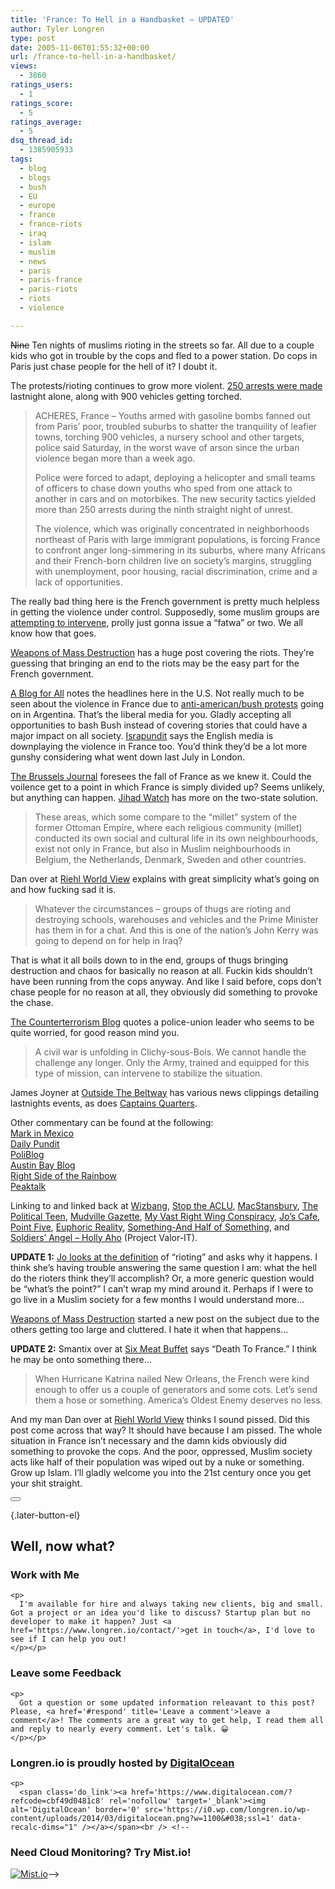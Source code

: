 ```yaml
---
title: 'France: To Hell in a Handbasket – UPDATED'
author: Tyler Longren
type: post
date: 2005-11-06T01:55:32+00:00
url: /france-to-hell-in-a-handbasket/
views:
  - 3860
ratings_users:
  - 1
ratings_score:
  - 5
ratings_average:
  - 5
dsq_thread_id:
  - 1385905933
tags:
  - blog
  - blogs
  - bush
  - EU
  - europe
  - france
  - france-riots
  - iraq
  - islam
  - muslim
  - news
  - paris
  - paris-france
  - paris-riots
  - riots
  - violence

---
```

<strike>Nine</strike> Ten nights of muslims rioting in the streets so far. All due to a couple kids who got in trouble by the cops and fled to a power station. Do cops in Paris just chase people for the hell of it? I doubt it.

The protests/rioting continues to grow more violent. [250 arrests were made][1] lastnight alone, along with 900 vehicles getting torched.

> ACHERES, France &#8211; Youths armed with gasoline bombs fanned out from Paris&#8217; poor, troubled suburbs to shatter the tranquility of leafier towns, torching 900 vehicles, a nursery school and other targets, police said Saturday, in the worst wave of arson since the urban violence began more than a week ago.
> 
> Police were forced to adapt, deploying a helicopter and small teams of officers to chase down youths who sped from one attack to another in cars and on motorbikes. The new security tactics yielded more than 250 arrests during the ninth straight night of unrest.
> 
> The violence, which was originally concentrated in neighborhoods northeast of Paris with large immigrant populations, is forcing France to confront anger long-simmering in its suburbs, where many Africans and their French-born children live on society&#8217;s margins, struggling with unemployment, poor housing, racial discrimination, crime and a lack of opportunities.

The really bad thing here is the French government is pretty much helpless in getting the violence under control. Supposedly, some muslim groups are [attempting to intervene][2], prolly just gonna issue a &#8220;fatwa&#8221; or two. We all know how that goes.

[Weapons of Mass Destruction][3] has a huge post covering the riots. They&#8217;re guessing that bringing an end to the riots may be the easy part for the French government.

[A Blog for All][4] notes the headlines here in the U.S. Not really much to be seen about the violence in France due to [anti-american/bush protests][5] going on in Argentina. That&#8217;s the liberal media for you. Gladly accepting all opportunities to bash Bush instead of covering stories that could have a major impact on all society. [Israpundit][6] says the English media is downplaying the violence in France too. You&#8217;d think they&#8217;d be a lot more gunshy considering what went down last July in London.

[The Brussels Journal][7] foresees the fall of France as we knew it. Could the voilence get to a point in which France is simply divided up? Seems unlikely, but anything can happen. [Jihad Watch][8] has more on the two-state solution.

> These areas, which some compare to the “millet” system of the former Ottoman Empire, where each religious community (millet) conducted its own social and cultural life in its own neighbourhoods, exist not only in France, but also in Muslim neighbourhoods in Belgium, the Netherlands, Denmark, Sweden and other countries.

<!--adsense-->

Dan over at [Riehl World View][9] explains with great simplicity what&#8217;s going on and how fucking sad it is.

> Whatever the circumstances &#8211; groups of thugs are rioting and destroying schools, warehouses and vehicles and the Prime Minister has them in for a chat. And this is one of the nation&#8217;s John Kerry was going to depend on for help in Iraq?

That is what it all boils down to in the end, groups of thugs bringing destruction and chaos for basically no reason at all. Fuckin kids shouldn&#8217;t have been running from the cops anyway. And like I said before, cops don&#8217;t chase people for no reason at all, they obviously did something to provoke the chase.

[The Counterterrorism Blog][10] quotes a police-union leader who seems to be quite worried, for good reason mind you.

> A civil war is unfolding in Clichy-sous-Bois. We cannot handle the challenge any longer. Only the Army, trained and equipped for this type of mission, can intervene to stabilize the situation.

James Joyner at [Outside The Beltway][11] has various news clippings detailing lastnights events, as does [Captains Quarters][12].

Other commentary can be found at the following:  
[Mark in Mexico][13]  
[Daily Pundit][14]  
[PoliBlog][15]  
[Austin Bay Blog][16]  
[Right Side of the Rainbow][17]  
[Peaktalk][18]

Linking to and linked back at [Wizbang][19], [Stop the ACLU][20], [MacStansbury][21], [The Political Teen][22], [Mudville Gazette][23], [My Vast Right Wing Conspiracy][24], [Jo&#8217;s Cafe][25], [Point Five][26], [Euphoric Reality][27], [Something-And Half of Something][28], and [Soldiers&#8217; Angel &#8211; Holly Aho][29] (Project Valor-IT).  
<!--adsense-->

  
**UPDATE 1:** [Jo looks at the definition][30] of &#8220;rioting&#8221; and asks why it happens. I think she&#8217;s having trouble answering the same question I am: what the hell do the rioters think they&#8217;ll accomplish? Or, a more generic question would be &#8220;what&#8217;s the point?&#8221; I can&#8217;t wrap my mind around it. Perhaps if I were to go live in a Muslim society for a few months I would understand more&#8230;

[Weapons of Mass Destruction][31] started a new post on the subject due to the others getting too large and cluttered. I hate it when that happens&#8230;

**UPDATE 2:** Smantix over at [Six Meat Buffet][32] says &#8220;Death To France.&#8221; I think he may be onto something there&#8230;

> When Hurricane Katrina nailed New Orleans, the French were kind enough to offer us a couple of generators and some cots. Let’s send them a hose or something. America’s Oldest Enemy deserves no less.

And my man Dan over at [Riehl World View][33] thinks I sound pissed. Did this post come across that way? It should have because I am pissed. The whole situation in France isn&#8217;t necessary and the damn kids obviously did something to provoke the cops. And the poor, oppressed, Muslim society acts like half of their population was wiped out by a nuke or something. Grow up Islam. I&#8217;ll gladly welcome you into the 21st century once you get your shit straight.  
<!--adsense-->

<div class="wpulike wpulike-default " >
  <div class="wp_ulike_general_class wp_ulike_is_not_liked">
    <button type="button"
					aria-label="Like Button"
					data-ulike-id="2076"
					data-ulike-nonce="342a194863"
					data-ulike-type="likeThis"
					data-ulike-template="wpulike-default"
					data-ulike-display-likers="0"
					data-ulike-disable-pophover="0"
					class="wp_ulike_btn wp_ulike_put_image wp_likethis_2076"></button><span class="count-box"></span>
  </div>
</div>

[][34]{.later-button-el}

<div class='what-next'>
  <h2>
    Well, now what?
  </h2>
  
  <div class='hire'>
    <h3>
      Work with Me
    </h3>
    
    <p>
      I'm available for hire and always taking new clients, big and small. Got a project or an idea you'd like to discuss? Startup plan but no developer to make it happen? Just <a href='https://www.longren.io/contact/'>get in touch</a>, I'd love to see if I can help you out!
    </p></p>
  </div>
  
  <div class='hire'>
    <h3>
      Leave some Feedback
    </h3>
    
    <p>
      Got a question or some updated information releavant to this post? Please, <a href='#respond' title='Leave a comment'>leave a comment</a>! The comments are a great way to get help, I read them all and reply to nearly every comment. Let's talk. 😀
    </p></p>
  </div>
  
  <div class='now-what-bottom-ad'>
    <h3>
      Longren.io is proudly hosted by <a href='https://www.digitalocean.com/?refcode=cbf49d0481c8'>DigitalOcean</a>
    </h3>
    
    <p>
      <span class='do_link'><a href='https://www.digitalocean.com/?refcode=cbf49d0481c8' rel='nofollow' target='_blank'><img alt='DigitalOcean' border='0' src='https://i0.wp.com/longren.io/wp-content/uploads/2014/03/digitalocean.png?w=1100&#038;ssl=1' data-recalc-dims="1" /></a></span><br /> <!--

<h3>Need Cloud Monitoring? Try Mist.io!</h3>

<span class='do_link'><a href='http://mist.io/?ref=tyler' rel='nofollow' target='_blank'><img alt='Mist.io' border='0' src='https://i0.wp.com/longren.io/wp-content/uploads/2014/04/mistio.jpg?w=1100&#038;ssl=1' data-recalc-dims="1"></a></span>--></div> </div>

 [1]: http://news.yahoo.com/s/ap/20051105/ap_on_re_eu/france_rioting
 [2]: http://www.washingtonpost.com/wp-dyn/content/article/2005/11/04/AR2005110400183.html
 [3]: http://wmd.typepad.com/weapons_of_mass_destructi/2005/11/stopping_the_ri.html
 [4]: http://lawhawk.blogspot.com/2005/11/french-riots-continue-but-anti-bush.html
 [5]: http://www.cnn.com/2005/WORLD/americas/11/05/bush.summit/index.html
 [6]: http://www.israpundit.com/archives/2005/11/today_the_subur.php
 [7]: http://www.brusselsjournal.com/node/441
 [8]: http://www.jihadwatch.org/archives/008844.php
 [9]: http://www.riehlworldview.com/carnivorous_conservative/2005/11/france_how_path.html
 [10]: http://counterterror.typepad.com/the_counterterrorism_blog/2005/11/intifada_in_par.html
 [11]: http://www.outsidethebeltway.com/archives/12570
 [12]: http://www.captainsquartersblog.com/mt/archives/005734.php
 [13]: http://markinmexico.blogspot.com/2005/11/rioters-await-french-surrender.html
 [14]: http://www.dailypundit.com/newarchives/005675.php
 [15]: http://www.poliblogger.com/?p=8608
 [16]: http://austinbay.net/blog/?p=680
 [17]: http://rightrainbow.com/archives/2005/11/multiculturalis.html
 [18]: http://www.peaktalk.com/archives/001732.php
 [19]: http://wizbangblog.com/archives/007512.php
 [20]: http://stoptheaclu.com/archives/2005/11/05/weekend-trackback-party-5/
 [21]: http://macstansbury.org/open-trackbacks-6
 [22]: http://thepoliticalteen.net/2005/11/05/110505/
 [23]: http://www.mudvillegazette.com/archives/003774.html
 [24]: http://bamapachyderm.com/archives/2005/11/05/irregularly-scheduled-open-trackbacks/
 [25]: http://joscafe.com/2005/11/05/saturday-specials-23/
 [26]: http://pointfiveblog.com/index.php/2005/11/481
 [27]: http://euphoria.jarkolicious.com/journal/2005/11/05/1237/
 [28]: http://www.lindasog.com/archives/2005/11/silly_string_op.html
 [29]: http://www.sablogs.com/index.php?title=project_valour_it_weekend_trackbacks&more=1&c=1&tb=1&pb=1
 [30]: http://joscafe.com/2005/11/05/rioting/
 [31]: http://wmd.typepad.com/weapons_of_mass_destructi/2005/11/france_riots_an.html
 [32]: http://sixmeatbuffet.com/archives/2005/11/05/death-to-france-or-well-always-have-detroit/
 [33]: http://www.riehlworldview.com/carnivorous_conservative/2005/11/french_fried_tu.html
 [34]: #